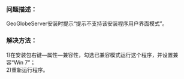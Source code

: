 ### 问题描述： ###

GeoGlobeServer安装时提示“提示不支持该安装程序用户界面模式”。


### 解决方法： ###
1)在安装包右键—属性—兼容性，勾选已兼容模式运行这个程序，并设置兼容“Win 7”；  
2)重新运行程序。
